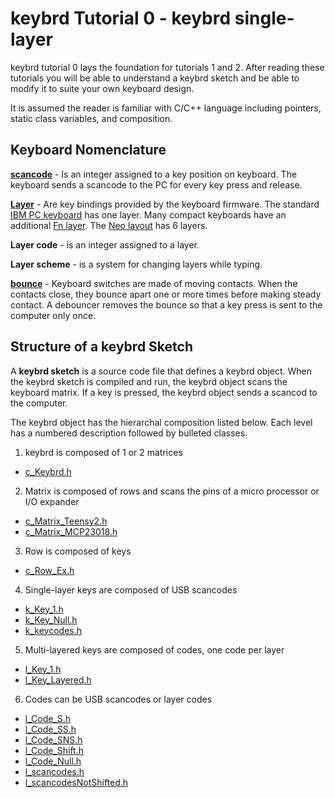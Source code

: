 keybrd Tutorial 0 - keybrd single-layer
=======================================
keybrd tutorial 0 lays the foundation for tutorials 1 and 2.
After reading these tutorials you will be able to understand a keybrd sketch and be able to modify it to suite your own keyboard design.

It is assumed the reader is familiar with C/C++ language including pointers, static class variables, and composition.

## Keyboard Nomenclature
**[scancode](http://en.wikipedia.org/wiki/Scancode)** -
Is an integer assigned to a key position on keyboard.
The keyboard sends a scancode to the PC for every key press and release.

**[Layer](http://deskthority.net/wiki/Layer)** -
Are key bindings provided by the keyboard firmware.
The standard [IBM PC keyboard](http://en.wikipedia.org/wiki/IBM_PC_keyboard) has one layer.
Many compact keyboards have an additional [Fn layer](http://en.wikipedia.org/wiki/Fn_key).
The [Neo layout](http://neo-layout.org/index_en.html) has 6 layers.

**Layer code** - is an integer assigned to a layer.

**Layer scheme** - is a system for changing layers while typing.

**[bounce](http://en.wikipedia.org/wiki/Switch#Contact_bounce)** -
Keyboard switches are made of moving contacts.
When the contacts close, they bounce apart one or more times before making steady contact.
A debouncer removes the bounce so that a key press is sent to the computer only once.

## Structure of a keybrd Sketch
A **keybrd sketch** is a source code file that defines a keybrd object.
When the keybrd sketch is compiled and run, the keybrd object scans the keyboard matrix.
If a key is pressed, the keybrd object sends a scancod to the computer.

The keybrd object has the hierarchal composition listed below.
Each level has a numbered description followed by bulleted classes.

1. keybrd is composed of 1 or 2 matrices
 * [c_Keybrd.h](../libraries/keybrd/c_Keybrd.h)
2. Matrix is composed of rows and scans the pins of a micro processor or I/O expander
 * [c_Matrix_Teensy2.h](../libraries/keybrd/c_Matrix_Teensy2.h)
 * [c_Matrix_MCP23018.h](../libraries/keybrd/c_Matrix_MCP23018.h)
3. Row is composed of keys
 * [c_Row_Ex.h](../libraries/keybrd/c_Row_Ex.h)
4. Single-layer keys are composed of USB scancodes
 * [k_Key_1.h](../libraries/keybrd/k_Key_1.h)
 * [k_Key_Null.h](../libraries/keybrd/k_Key_Null.h)
 * [k_keycodes.h](../libraries/keybrd/k_keycodes.h)
5. Multi-layered keys are composed of codes, one code per layer
 * [l_Key_1.h](../libraries/keybrd/l_Key_1.h)
 * [l_Key_Layered.h](../libraries/keybrd/l_Key_Layered.h)
6. Codes can be USB scancodes or layer codes
 * [l_Code_S.h](../libraries/keybrd/l_Code_S.h)
 * [l_Code_SS.h](../libraries/keybrd/l_Code_SS.h)
 * [l_Code_SNS.h](../libraries/keybrd/l_Code_SNS.h)
 * [l_Code_Shift.h](../libraries/keybrd/l_Code_Shift.h)
 * [l_Code_Null.h](../libraries/keybrd/l_Code_Null.h)
 * [l_scancodes.h](../libraries/keybrd/l_scancodes.h)
 * [l_scancodesNotShifted.h](../libraries/keybrd/l_scancodesNotShifted.h)

